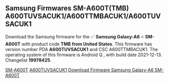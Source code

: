 <h2>Samsung Firmwares SM-A600T(TMB) A600TUVSACUK1/A600TTMBACUK1/A600TUVSACUK1</h2>
Download the Samsung firmware for the ✅ <strong>Samsung Galaxy-A6 </strong> ⭐ <strong>SM-A600T</strong> with product code <strong>TMB</strong> <strong> from United States</strong>. This firmware has version number PDA <strong>A600TUVSACUK1</strong> and CSC A600TTMBACUK1. The operating system of this firmware is Android Q , with build date 2021-12-13. Changelist <strong>19978425</strong>.


[SM-A600T](https://samfirm.shop/samsung/model/SM-A600T)
[A600TUVSACUK1](https://samfirm.shop/samsung/pda/A600TUVSACUK1)
[Download Firmware Samsung Galaxy-A6 SM-A600T](https://samfirm.shop/samsung/firmware/482587)
